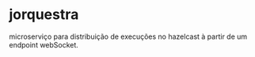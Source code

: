 # jorquestra
microserviço para distribuição de execuções no hazelcast à partir de um endpoint webSocket.
